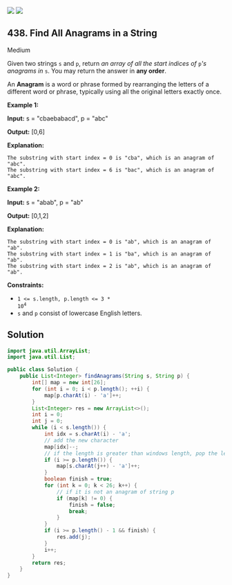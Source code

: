 [![](https://img.shields.io/github/stars/javadev/LeetCode-in-All?label=Stars&style=flat-square)](https://github.com/javadev/LeetCode-in-All)
[![](https://img.shields.io/github/forks/javadev/LeetCode-in-All?label=Fork%20me%20on%20GitHub%20&style=flat-square)](https://github.com/javadev/LeetCode-in-All/fork)

## 438\. Find All Anagrams in a String

Medium

Given two strings `s` and `p`, return _an array of all the start indices of_ `p`_'s anagrams in_ `s`. You may return the answer in **any order**.

An **Anagram** is a word or phrase formed by rearranging the letters of a different word or phrase, typically using all the original letters exactly once.

**Example 1:**

**Input:** s = "cbaebabacd", p = "abc"

**Output:** [0,6]

**Explanation:**

    The substring with start index = 0 is "cba", which is an anagram of "abc".
    The substring with start index = 6 is "bac", which is an anagram of "abc". 

**Example 2:**

**Input:** s = "abab", p = "ab"

**Output:** [0,1,2]

**Explanation:**

    The substring with start index = 0 is "ab", which is an anagram of "ab".
    The substring with start index = 1 is "ba", which is an anagram of "ab".
    The substring with start index = 2 is "ab", which is an anagram of "ab". 

**Constraints:**

*   <code>1 <= s.length, p.length <= 3 * 10<sup>4</sup></code>
*   `s` and `p` consist of lowercase English letters.

## Solution

```java
import java.util.ArrayList;
import java.util.List;

public class Solution {
    public List<Integer> findAnagrams(String s, String p) {
        int[] map = new int[26];
        for (int i = 0; i < p.length(); ++i) {
            map[p.charAt(i) - 'a']++;
        }
        List<Integer> res = new ArrayList<>();
        int i = 0;
        int j = 0;
        while (i < s.length()) {
            int idx = s.charAt(i) - 'a';
            // add the new character
            map[idx]--;
            // if the length is greater than windows length, pop the left charcater in the window
            if (i >= p.length()) {
                map[s.charAt(j++) - 'a']++;
            }
            boolean finish = true;
            for (int k = 0; k < 26; k++) {
                // if it is not an anagram of string p
                if (map[k] != 0) {
                    finish = false;
                    break;
                }
            }
            if (i >= p.length() - 1 && finish) {
                res.add(j);
            }
            i++;
        }
        return res;
    }
}
```